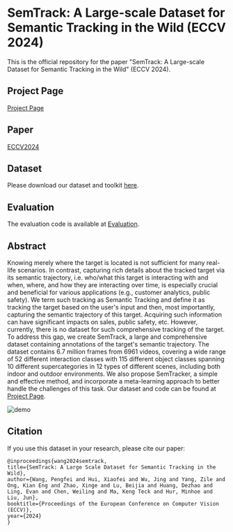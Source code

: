 # SemTrack: A Large-scale Dataset for Semantic Tracking in the Wild (ECCV 2024)


This is the official repository for the paper "SemTrack: A Large-scale Dataset for Semantic Tracking in the Wild" (ECCV 2024).

## Project Page
[Project Page](https://sutdcv.github.io/SemTrack/)

## Paper
[ECCV2024](https://www.ecva.net/papers/eccv_2024/papers_ECCV/html/3555_ECCV_2024_paper.php)

## Dataset
Please download our dataset and toolkit [here](https://forms.office.com/Pages/ResponsePage.aspx?id=drd2NJDpck-5UGJImDFiPQJNzw6AhuZDkzEViiWzJltUNjhKM01KWjhXN0FBNjcxNVBZQk03VVFHQi4u).

## Evaluation
The evaluation code is available at [Evaluation](https://github.com/sutdcv/SemTrack/tree/eval).

## Abstract
Knowing merely where the target is located is not sufficient for many real-life scenarios. In contrast, capturing rich details about the tracked target via its semantic trajectory, i.e. who/what this target is interacting with and when, where, and how they are interacting over time, is especially crucial and beneficial for various applications (e.g., customer analytics, public safety). We term such tracking as Semantic Tracking and define it as tracking the target based on the user's input and then, most importantly, capturing the semantic trajectory of this target. Acquiring such information can have significant impacts on sales, public safety, etc. However, currently, there is no dataset for such comprehensive tracking of the target. To address this gap, we create SemTrack, a large and comprehensive dataset containing annotations of the target's semantic trajectory. The dataset contains 6.7 million frames from 6961 videos, covering a wide range of 52 different interaction classes with 115 different object classes spanning 10 different supercategories in 12 types of different scenes, including both indoor and outdoor environments. We also propose SemTracker, a simple and effective method, and incorporate a meta-learning approach to better handle the challenges of this task. Our dataset and code can be found at [Project Page](https://sutdcv.github.io/SemTrack/).

![demo](image/Teaser-SemTrack.png "Teaser-SemTrack")

## Citation
If you use this dataset in your research, please cite our paper:
```
@inproceedings{wang2024semtrack,
title={SemTrack: A Large Scale Dataset for Semantic Tracking in the Wild},
author={Wang, Pengfei and Hui, Xiaofei and Wu, Jing and Yang, Zile and Ong, Kian Eng and Zhao, Xinge and Lu, Beijia and Huang, Dezhao and Ling, Evan and Chen, Weiling and Ma, Keng Teck and Hur, Minhoe and Liu, Jun},
booktitle={Proceedings of the European Conference on Computer Vision (ECCV)},
year={2024}
}
```
